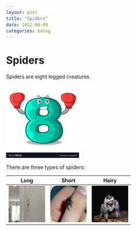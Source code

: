 ```yaml
---
layout: post
title: "Spiders"
date: 2022-08-09
categories: kateg
---
```


# Spiders

Spiders are eight legged creatures.

<img src="/eight.png" width="200px" height="200px">

There are three types of spiders:

| Long | Short | Hairy |
|:-:|:-:|:-:|
| <img src="/long_spider.webp" width="100px" height="100px"> | <img src="/short_spider.jpg" width="100px" height="100px"> | <img src="/hairy_spider.jpg" width="100px" height="100px"> |
